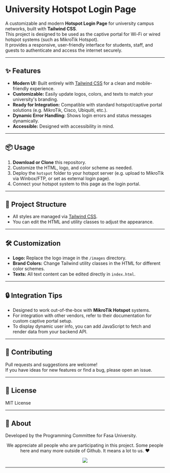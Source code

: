 # University Hotspot Login Page

A customizable and modern **Hotspot Login Page** for university campus networks, built with **Tailwind CSS**.  
This project is designed to be used as the captive portal for Wi-Fi or wired hotspot systems (such as MikroTik Hotspot).  
It provides a responsive, user-friendly interface for students, staff, and guests to authenticate and access the internet securely.

---

## ✨ Features

- **Modern UI:** Built entirely with [Tailwind CSS](https://tailwindcss.com/) for a clean and mobile-friendly experience.
- **Customizable:** Easily update logos, colors, and texts to match your university's branding.
- **Ready for Integration:** Compatible with standard hotspot/captive portal solutions (e.g. MikroTik, Cisco, Ubiquiti, etc.).
- **Dynamic Error Handling:** Shows login errors and status messages dynamically.
- **Accessible:** Designed with accessibility in mind.

---

## 📦 Usage

1. **Download or Clone** this repository.
2. Customize the HTML, logo, and color scheme as needed.
3. Deploy the `hotspot` folder to your hotspot server (e.g. upload to MikroTik via Winbox/FTP, or set as external login page).
4. Connect your hotspot system to this page as the login portal.

---

## 📁 Project Structure


- All styles are managed via [Tailwind CSS](https://tailwindcss.com/).
- You can edit the HTML and utility classes to adjust the appearance.

---

## 🛠️ Customization

- **Logo:** Replace the logo image in the `/images` directory.
- **Brand Colors:** Change Tailwind utility classes in the HTML for different color schemes.
- **Texts:** All text content can be edited directly in `index.html`.

---

## 🔒 Integration Tips

- Designed to work out-of-the-box with **MikroTik Hotspot** systems.  
- For integration with other vendors, refer to their documentation for custom captive portal setup.
- To display dynamic user info, you can add JavaScript to fetch and render data from your backend API.

---

## 🤝 Contributing

Pull requests and suggestions are welcome!  
If you have ideas for new features or find a bug, please open an issue.

---

## 📜 License

MIT License

---

## 📝 About

Developed by the Programming Committee for Fasa University.  
<p align=center>
 We appreciate all people who are participating in this project. Some people here and many more outside of Github. It means a lot to us. ♥
 </p>
<p align=center> 
<a href="https://github.com/Fasa-UPC/University-Hotspot-Portal/graphs/contributors">
  <img src="https://contrib.rocks/image?repo=Fasa-UPC/University-Hotspot-Portal" />
</a>
</p>

---

